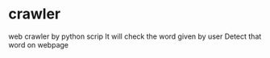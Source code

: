 # crawler
 web crawler by python scrip 
 It will check the word given by user
 Detect that word on webpage
